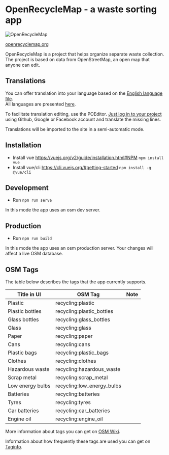 # OpenRecycleMap - a waste sorting app

![OpenRecycleMap](https://raw.githubusercontent.com/meta-systems/openrecyclemap/master/public/android-chrome-144x144.png)

[openrecyclemap.org](https://openrecyclemap.org/)

OpenRecycleMap is a project that helps organize separate waste collection. The project is based on data from OpenStreetMap, an open map that anyone can edit.

## Translations

You can offer translation into your language based on the [English language file](https://github.com/meta-systems/openrecyclemap/blob/master/src/locales/en.json).  
All languages are presented [here](https://github.com/meta-systems/openrecyclemap/tree/master/src/locales).

To facilitate translation editing, use the POEditor. [Just log in to your project](https://poeditor.com/join/project/hDpSiJ5QlB) using Github, Google or Facebook account and translate the missing lines.

Translations will be imported to the site in a semi-automatic mode.

## Installation

- Install vue https://vuejs.org/v2/guide/installation.html#NPM
  `npm install vue`
- Install vue/cli https://cli.vuejs.org/#getting-started
  `npm install -g @vue/cli`

## Development

- Run `npm run serve`

In this mode the app uses an osm dev server.

## Production

- Run `npm run build`

In this mode the app uses an osm production server. Your changes will affect a live OSM database.

## OSM Tags

The table below describes the tags that the app currently supports.

| Title in UI     |    OSM Tag                | Note |
|-----------------|---------------------------|------|
| Plastic         | recycling:plastic         |      |
| Plastic bottles | recycling:plastic_bottles |      |
| Glass bottles   | recycling:glass_bottles   |      |
| Glass           | recycling:glass           |      |
| Paper           | recycling:paper           |      |
| Cans            | recycling:cans            |      |
| Plastic bags    | recycling:plastic_bags    |      |
| Clothes         | recycling:clothes         |      |
| Hazardous waste | recycling:hazardous_waste |      |
| Scrap metal     | recycling:scrap_metal     |      |
| Low energy bulbs| recycling:low_energy_bulbs|      |
| Batteries       | recycling:batteries       |      |
| Tyres           | recycling:tyres           |      |
| Car batteries   | recycling:car_batteries   |      |
| Engine oil      | recycling:engine_oil      |      |

More information about tags you can get on [OSM Wiki](https://wiki.openstreetmap.org/wiki/Tag:amenity%3Drecycling).

Information about how frequently these tags are used you can get on [Taginfo](https://taginfo.openstreetmap.org/tags/amenity=recycling#combinations).
